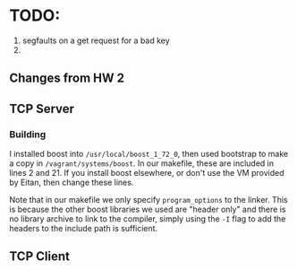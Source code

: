 # TODO:

1. segfaults on a get request for a bad key
2.





## Changes from HW 2

## TCP Server




### Building
I installed boost into `/usr/local/boost_1_72_0`, then used bootstrap to make a copy in `/vagrant/systems/boost`. In our makefile, these are included in lines 2 and 21. If you install boost elsewhere, or don't use the VM provided by Eitan, then change these lines.

Note that in our makefile we only specify `program_options` to the linker. This is because the other boost libraries we used are "header only" and there is no library archive to link to the compiler, simply using the `-I` flag to add the headers to the include path is sufficient.

## TCP Client
